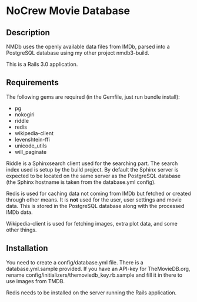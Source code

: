 NoCrew Movie Database
=====================

Description
-----------

NMDb uses the openly available data files from IMDb, parsed into a PostgreSQL database
using my other project nmdb3-build.

This is a Rails 3.0 application.


Requirements
------------

The following gems are required (in the Gemfile, just run bundle install):

* pg
* nokogiri
* riddle
* redis
* wikipedia-client
* levenshtein-ffi
* unicode_utils
* will_paginate

Riddle is a Sphinxsearch client used for the searching part. The search index used is
setup by the build project. By default the Sphinx server is expected to be located on
the same server as the PostgreSQL database (the Sphinx hostname is taken from the
database.yml config).

Redis is used for caching data not coming from IMDb but fetched or created through other
means. It is **not** used for the user, user settings and movie data. This is stored in
the PostgreSQL database along with the processed IMDb data.

Wikipedia-client is used for fetching images, extra plot data, and some other things.



Installation
------------

You need to create a config/database.yml file. There is a database.yml.sample provided.
If you have an API-key for TheMovieDB.org, rename config/initializers/themoviedb_key.rb.sample and
fill it in there to use images from TMDB.

Redis needs to be installed on the server running the Rails application.

